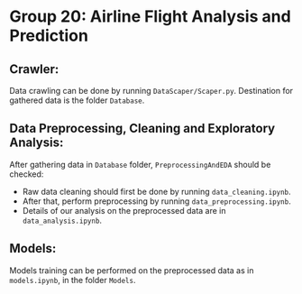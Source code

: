 # Group 20: Airline Flight Analysis and Prediction
## Crawler:
Data crawling can be done by running `DataScaper/Scaper.py`. Destination for gathered data is the folder `Database`.
## Data Preprocessing, Cleaning and Exploratory Analysis:
After gathering data in `Database` folder, `PreprocessingAndEDA` should be checked:
* Raw data cleaning should first be done by running `data_cleaning.ipynb`.
* After that, perform preprocessing by running `data_preprocessing.ipynb`.
* Details of our analysis on the preprocessed data are in `data_analysis.ipynb`.
## Models:
Models training can be performed on the preprocessed data as in `models.ipynb`, in the folder `Models`.
